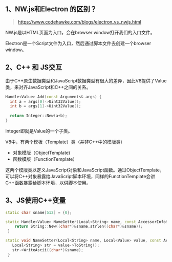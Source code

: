 ## 1、NW.js和Electron 的区别？

> https://www.codehawke.com/blogs/electron_vs_nwjs.html

NW.js是以HTML页面为入口，会在browser window打开我们的入口文件。

Electron是一个Script文件为入口，然后通过脚本文件去创建一个browser window。



## 2、C++ 和 JS交互

由于C++原生数据类型和JavaScript数据类型有很大的差异，因此V8提供了Value类，来对齐JavaScript和C++之间的关系。

```c++
Handle<Value> Add(const Arguments& args) {
  int a = args[0]->Uint32Value();
  int b = args[1]->Uint32Value();
  
  return Integer::New(a+b);
}
```

Integer即就是Value的一个子类。

V8中，有两个模板（Template）类（并非C++中的模版类）

- 对象模版（ObjectTemplate)
- 函数模版（FunctionTemplate）

这两个模版类以定义JavaScript对象和JavaScript函数。通过ObjectTemplate，可以将C++对象暴露给JavaScript脚本环境，同样的FunctionTemplate会讲C++函数暴露给脚本环境，以供脚本使用。





## 3、JS使用C++变量

```c++
static char sname[512] = {0}; 

static Handle<Value> NameGetter(Local<String> name, const AccessorInfo& info) {
    return String::New((char*)&sname,strlen((char*)&sname)); 
 } 

static void NameSetter(Local<String> name, Local<Value> value, const AccessorInfo& info) {
   Local<String> str = value->ToString(); 
   str->WriteAscii((char*)&sname); 
 }
```

